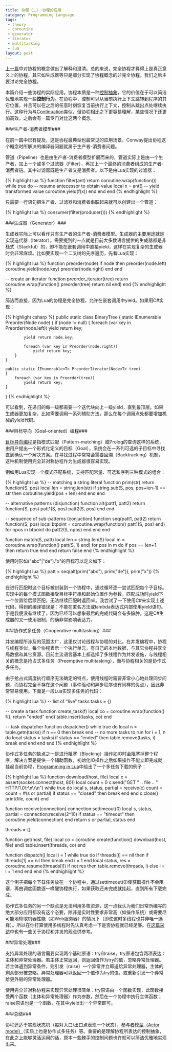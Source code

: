 ```yaml
---
title: 协程（二）：协程的应用
category: Programming Language
tags:
 - theory
 - coroutine
 - generator
 - iterator
 - multitasking
 - lua
layout: post
---
```


[上一篇](/blog/2011/08/24/coroutine-part-1-defination-and-classification-of-coroutine)中对协程的概念做出了解释和澄清。总的来说，完全协程才算得上是真正意义上的协程，其它如生成器等只是部分实现了协程概念的非完全协程，我们之后主要讨论完全协程。

本篇介绍一些协程的实际应用。协程本质是一种[控制抽象](http://en.wikipedia.org/wiki/Control_abstraction#Control_abstraction)，它的价值在于可以简洁优雅地实现一些**控制行为**。在协程中，控制可以从当前执行上下文跳转到程序的其它位置，并且可以在之后的任意时刻恢复当前执行上下文，控制从跳出点处继续执行。这种行为与[Continuation](http://en.wikipedia.org/wiki/Continuation)类似，但协程相比之下更容易理解，某些情况下还更加高效。之后会有一篇专门对比这两个概念。

###生产者-消费者模型###

在前一篇中已有提及，这是协程最典型也最常见的应用场景。Conway提出协程这个概念时所解决的编译器问题就属于生产者-消费者问题。

管道（Pipeline）也是由生产者-消费者模型扩展而来的，管道实际上是由一个生产者，加上一个或多个过滤器（Filter），再加上一个最终的消费者组成的生产者-消费者链。其中过滤器既是生产者又是消费者。以下是由Lua实现的过滤器：

{% highlight lua %}
function filter(ant)
	return coroutine.wrap(function())
		while true do
			-- resume antecessor to obtain value
			local x = ant()
			-- yield transformed value
			coroutine.yield(f(x))
		end
	end
end
{% endhighlight %}

只需要一行语句把生产者、过滤器和消费者串联起来就可以创建出一个管道：

{% highlight lua %}
consumer(filter(producer()))
{% endhighlight %}

###生成器（Generator）###

生成器实际上可以看作只有生产者的生产者-消费者模型。生成器的主要用途就是实现迭代器（Iterator）。需要提到的一点就是目前大多数语言提供的生成器都是非栈式（Stackful）的，即不能在嵌套调用中直接yield，这样在实现复杂的生成器时会非常麻烦。比如要实现一个二叉树的先序遍历，先看Lua实现：

{% highlight lua %}
function preorder(node)
	if node then
		preorder(node.left)
		coroutine.yield(node.key)
		preorder(node.right)
	end
end

-- create an iterator
function preorder_iterator(tree)
	return coroutine.wrap(function()
		preorder(tree)
		return nil
	end)
end
{% endhighlight %}

简洁而直接，因为Lua的协程是完全协程，允许在嵌套调用中yield。如果用C#实现：

{% highlight csharp %}
public static class BinaryTree<T>
{
	static IEnumerable<T> Preorder(Node<T> node)
	{
		if (node != null) {
			foreach (var key in Preorder(node.left))
				yield return key;

			yield return node.key;

			foreach (var key in Preorder(node.right))
				yield return key;
		}
	}

	public static IEnumerable<T> PreorderIterator(Node<T> tree)
	{
		foreach (var key in Preorder(tree))
			yield return key;
	}
}
{% endhighlight %}

可以看到，在递归的每一级都需要一个迭代块向上一级yield，直到最顶层。如果生成器更加复杂，比如需要调用一系列辅助方法，那么在每个调用点处都要增加机械的yield代码。

###目标导向（Goal-oriented）编程###

[目标导向编程](http://groups.csail.mit.edu/o2s/goals.html)是指模式匹配（Pattern-matching）或Prolog的查询这样的系统，由用户提出一个形式化定义的目标（Goal），系统会在一系列可选的子目标中寻找直到确认一个解决方案。在寻找过程中常常会需要回溯（Backtracking）机制，这种机制使用完全非对称协程作为生成器很容易实现。

例如用Lua实现一个模式匹配系统，支持匹配常量、可选和序列三种模式的组合：

{% highlight lua %}
-- matching a string literal
function prim(str)
	return function(S, pos)
		local len = string.len(str)
		if string.sub(S, pos, pos+len-1) == str then
			coroutine.yield(pos + len)
		end
	end
end

-- alternative patterns (disjunction)
function alt(patt1, patt2)
	return function(S, pos)
		patt1(S, pos)
		patt2(S, pos)
	end
end

-- sequence of sub-patterns (conjuction)
function seq(patt1, patt2)
	return function(S, pos)
		local btpoint = coroutine.wrap(function()
			patt1(S, pos)
		end)
		for npos in btpoint do
			patt2(S, npos)
		end
	end
end

function match(S, patt)
	local len = string.len(S)
	local m = coroutine.wrap(function() patt(S, 1) end)
	for pos in m do
		if pos == len+1 then
			return true
		end
	end
	return false
end
{% endhighlight %}

使用时形如("abc"|"de")."x"的目标可以定义如下：

{% highlight lua %}
patt = seq(alt(prim("abc"), prim("de")), prim("x"))
{% endhighlight %}

在进行匹配时这个目标被封装到一个协程中，通过循环逐一尝试匹配每个子目标。实现中的每个模式函数接受目标字符串和起始位置作为参数，匹配成功时yield下一个位置给后续匹配，无法继续匹配时返回nil。我尝试了一下使用C#来实现上述代码，得到的编译错误是：不能在匿名方法或lambda表达式内部使用yield语句。于是我便没有继续了，因为已经可以想象最后的完成代码会有多臃肿。这是C#生成器的又一使用限制，的确非常影响表达力。

###协作式多任务（Cooperative multitasking）###

并发编程所涉及的范围太广，这里仅讨论线程与协程的对比。在并发编程中，协程与线程类似，每个协程表示一个执行单元，有自己的本地数据，与其它协程共享全局数据和其它资源。目前主流语言基本上都选择了多线程作为并发设施，与线程相关的概念是抢占式多任务（Preemptive multitasking），而与协程相关的是协作式多任务。

由于抢占式调度执行顺序无法确定的特点，使用线程时需要非常小心地处理同步问题，而协程完全不存在这个问题（事件驱动和异步程序也有同样的优点），因此非常容易使用。下面是一段Lua实现多任务的代码：

{% highlight lua %}
-- list of "live" tasks
tasks = {}

-- create a task
function create_task(f)
	local co = coroutine.wrap(function() f(); return "ended" end)
	table.insert(tasks, co)
end

-- task dispatcher
function dispatcher()
	while true do
		local n = table.getn(tasks)
		if n == 0 then break end -- no more tasks to run
		for i = 1, n do
			local status = tasks[i]()
			if status == "ended" then
				table.remove(tasks, i)
				break
			end
		end
	end
end
{% endhighlight %}

协作式多任务的缺点之一是进行阻塞（Blocking）操作如IO时会阻塞掉整个程序，解决方案是提供一个辅助函数，初始化IO操作之后如果操作不能立即完成就挂起当前协程，[Programming in Lua](http://book.douban.com/subject/3076942/)中给出了一个多任务下载的例子：

{% highlight lua %}
function download(host, file)
	local c = assert(socket.connect(host, 80))
	local count = 0
	c:send("GET " .. file .. " HTTP/1.0\r\n\r\n")
	while true do
		local s, status, partial = receive(c)
		count = count + #(s or partial)
		if status == "closed" then break end
	end
	c:close()
	print(file, count)
end

function receive(connection)
	connection:settimeout(0)
	local s, status, partial = connection:receive(2^10)
	if status == "timeout" then
		coroutine.yield(connection)
	end
	return s or partial, status
end

threads = {}

function get(host, file)
	local co = coroutine.create(function()
		download(host, file)
	end)
	table.insert(threads, co)
end

function dispatch()
	local i = 1
	while true do
		if threads[i] == nil then
			if threads[1] == nil then break end
			i = 1
		end
		local status, res = coroutine.resume(threads[i])
		if not res then
			table.remove(threads, i)
		else
			i = i + 1
		end
	end
end
{% endhighlight %}

这个例子把每个下载任务放在一个协程中，通过settimeout(0)使获取操作不会阻塞，再由调度函数逐一唤醒协程执行，如果获取还未完成就挂起，直到所有下载完成。

协作式多任务的另一个缺点是无法利用多核资源，这一点我认为我们日常所编写的绝大部分应用都没有这个必要，除非是实时性要求非常高（如操作系统）或需要尽可能地榨取机器性能（如Web服务器）的情况下（即使这时多线程也并非唯一选择）。所以在你打算使用多线程时先认真考虑一下是否协程就已经足够。在[这篇采访](http://blog.codingnow.com/2010/06/masterminds_of_programming_7_lua.html)中也有一些关于协程和并发的观点供参考。

###异常处理###

支持异常处理的语言需要实现两个基础原语：try和raise。try原语包含两项表达：主体和异常处理器。若主体正常返回，则返回值作为try的值，忽略异常处理器。若主体遇到异常条件，则引发（raise）一个异常并立即送给异常处理器，主体的剩余部分被忽略。异常处理器可以返回一个值作为try的值，或重新引发一个异常给更外层的异常处理器。

使用完全非对称协程来实现异常处理很简单：try原语由一个函数实现，此函数接受两个函数（主体和异常处理器）作为参数，然后在一个协程中执行主体函数；raise原语也是一个函数，在其中yield出一个异常即可。

###总结###

协程还适于实现状态机（每对入口/出口点表现一个状态），[参与者模型（Actor model）](http://en.wikipedia.org/wiki/Actor_model)（实质上也是协作式多任务）等。重要的是理解协程所表达的控制抽象，在此之上能够灵活运用的话，原本一些棘手的控制问题也许就可以简洁优雅地实现出来。






